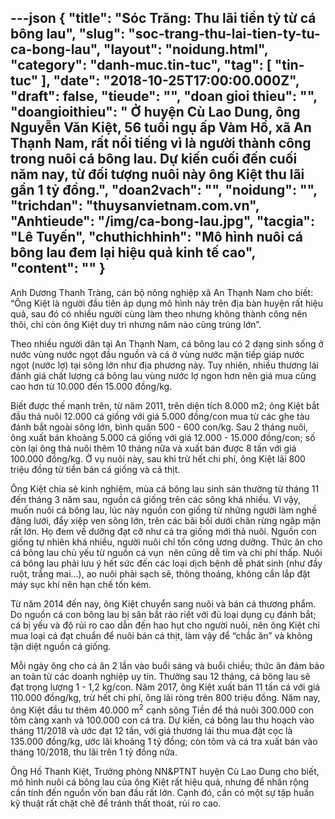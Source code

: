 ---json
{
    "title": "Sóc Trăng: Thu lãi tiền tỷ từ cá bông lau",
    "slug": "soc-trang-thu-lai-tien-ty-tu-ca-bong-lau",
    "layout": "noidung.html",
    "category": "danh-muc.tin-tuc",
    "tag": [
        "tin-tuc"
    ],
    "date": "2018-10-25T17:00:00.000Z",
    "draft": false,
    "tieude": "",
    "doan gioi thieu": "",
    "doangioithieu": " Ở huyện Cù Lao Dung, ông Nguyễn Văn Kiệt, 56 tuổi ngụ ấp Vàm Hồ, xã An Thạnh Nam, rất nổi tiếng vì là người thành công trong nuôi cá bông lau. Dự kiến cuối đến cuối năm nay, từ đối tượng nuôi này ông Kiệt thu lãi gần 1 tỷ đồng.",
    "doan2vach": "",
    "noidung": "",
    "trichdan": "thuysanvietnam.com.vn",
    "Anhtieude": "/img/ca-bong-lau.jpg",
    "tacgia": "Lê Tuyến",
    "chuthichhinh": "Mô hình nuôi cá bông lau đem lại hiệu quả kinh tế cao",
    "__content__": ""
}
---
<p>Anh Dương Thanh Tr&agrave;ng, c&aacute;n bộ n&ocirc;ng nghiệp x&atilde; An Thạnh Nam cho biết: &ldquo;&Ocirc;ng Kiệt l&agrave; người đầu ti&ecirc;n &aacute;p dụng m&ocirc; h&igrave;nh n&agrave;y tr&ecirc;n địa b&agrave;n huyện rất hiệu quả, sau đ&oacute; c&oacute; nhiều người c&ugrave;ng l&agrave;m theo nhưng kh&ocirc;ng th&agrave;nh c&ocirc;ng n&ecirc;n th&ocirc;i, chỉ c&ograve;n &ocirc;ng Kiệt duy tr&igrave; nhưng năm n&agrave;o cũng tr&uacute;ng lớn&rdquo;.</p>

<p>Theo nhiều người d&acirc;n tại An Thạnh Nam, c&aacute; b&ocirc;ng lau c&oacute; 2 dạng sinh sống ở nước v&ugrave;ng nước ngọt đầu nguồn v&agrave; c&aacute; ở v&ugrave;ng nước mặn tiếp gi&aacute;p nước ngọt (nước lợ) tại s&ocirc;ng lớn như địa phương n&agrave;y. Tuy nhi&ecirc;n, nhiều thương l&aacute;i đ&aacute;nh gi&aacute; chất lượng c&aacute; b&ocirc;ng lau v&ugrave;ng nước lợ ngon hơn n&ecirc;n gi&aacute; mua cũng cao hơn từ 10.000 đến 15.000 đồng/kg.</p>

<p>Biết được thế mạnh tr&ecirc;n, từ năm 2011, tr&ecirc;n diện t&iacute;ch 8.000 m2; &ocirc;ng Kiệt bắt đầu thả nu&ocirc;i 12.000 c&aacute; giống với gi&aacute; 5.000 đồng/con mua từ c&aacute;c ghe t&agrave;u đ&aacute;nh bắt ngo&agrave;i s&ocirc;ng lớn, b&igrave;nh qu&acirc;n 500 - 600 con/kg. Sau 2 th&aacute;ng nu&ocirc;i, &ocirc;ng xuất b&aacute;n khoảng 5.000 c&aacute; giống với gi&aacute; 12.000 - 15.000 đồng/con; số c&ograve;n lại &ocirc;ng thả nu&ocirc;i th&ecirc;m 10 th&aacute;ng nữa v&agrave; xuất b&aacute;n được 8 tấn với gi&aacute; 100.000 đồng/kg. Ở vụ nu&ocirc;i n&agrave;y, sau khi trừ hết chi ph&iacute;, &ocirc;ng Kiệt l&atilde;i 800 triệu đồng từ tiền b&aacute;n c&aacute; giống v&agrave; c&aacute; thịt.</p>

<p>&Ocirc;ng Kiệt chia sẻ kinh nghiệm, m&ugrave;a c&aacute; b&ocirc;ng lau sinh sản thường từ th&aacute;ng 11 đến th&aacute;ng 3 năm sau, nguồn c&aacute; giống tr&ecirc;n c&aacute;c s&ocirc;ng kh&aacute; nhiều. V&igrave; vậy, muốn nu&ocirc;i c&aacute; b&ocirc;ng lau, l&uacute;c n&agrave;y nguồn con giống từ những người l&agrave;m nghề đăng lưới, đẩy xiệp ven s&ocirc;ng lớn, tr&ecirc;n c&aacute;c b&atilde;i bồi dưới ch&acirc;n rừng ng&acirc;p mặn rất lớn. Họ đem về dưỡng đạt cỡ như c&aacute; tra giống mới thả nu&ocirc;i. Nguồn con giống tự nhi&ecirc;n kh&aacute; nhiều, người nu&ocirc;i chỉ tốn c&ocirc;ng ương dưỡng. Thức ăn cho c&aacute; b&ocirc;ng lau chủ yếu từ nguồn c&aacute; vụn&nbsp; n&ecirc;n cũng dễ t&igrave;m v&agrave; chi ph&iacute; thấp. Nu&ocirc;i c&aacute; b&ocirc;ng lau phải lưu &yacute; hết sức đến c&aacute;c loại dịch bệnh dễ ph&aacute;t sinh (như đầy ruột, trắng mai&hellip;), ao nu&ocirc;i phải sạch sẽ, th&ocirc;ng tho&aacute;ng, kh&ocirc;ng cần lắp đặt m&aacute;y sục kh&iacute; n&ecirc;n hạn chế tốn k&eacute;m.</p>

<p>Từ năm 2014 đến nay, &ocirc;ng Kiệt chuyển sang nu&ocirc;i v&agrave; b&aacute;n c&aacute; thương phẩm. Do nguồn c&aacute; con b&ocirc;ng lau bị săn bắt r&aacute;o riết với đủ loại dụng cụ đ&aacute;nh bắt; c&aacute; bị yếu v&agrave; độ rủi ro cao dẫn đến hao hụt cho người nu&ocirc;i, n&ecirc;n &ocirc;ng Kiệt chỉ mua loại c&aacute; đạt chuẩn để nu&ocirc;i b&aacute;n c&aacute; thịt, l&agrave;m vậy để &ldquo;chắc ăn&rdquo; v&agrave; kh&ocirc;ng tận diệt nguồn c&aacute; giống.</p>

<p>Mỗi ng&agrave;y &ocirc;ng cho c&aacute; ăn 2 lần v&agrave;o buổi s&aacute;ng v&agrave; buổi chiều; thức ăn đảm bảo an to&agrave;n từ c&aacute;c doanh nghiệp uy t&iacute;n. Thường sau 12 th&aacute;ng, c&aacute; b&ocirc;ng lau sẽ đạt trọng lượng 1 - 1,2 kg/con. Năm 2017, &ocirc;ng Kiệt xuất b&aacute;n 11 tấn c&aacute; với gi&aacute; 110.000 đồng/kg, trừ hết chi ph&iacute;, &ocirc;ng l&atilde;i r&ograve;ng tr&ecirc;n 800 triệu đồng. Năm nay, &ocirc;ng Kiệt đầu tư th&ecirc;m 40.000 m<sup>2</sup>&nbsp;cạnh s&ocirc;ng Tiền để thả nu&ocirc;i 300.000 con t&ocirc;m c&agrave;ng xanh v&agrave; 100.000 con c&aacute; tra. Dự kiến, c&aacute; b&ocirc;ng lau thu hoạch v&agrave;o th&aacute;ng 11/2018 v&agrave; ước đạt 12 tấn, với gi&aacute; thương l&aacute;i thu mua đặt cọc l&agrave; 135.000 đồng/kg, ước l&atilde;i khoảng 1 tỷ đồng; c&ograve;n t&ocirc;m v&agrave; c&aacute; tra xuất b&aacute;n v&agrave;o th&aacute;ng 10/2018, thu l&atilde;i tr&ecirc;n 1 tỷ đồng nữa.</p>

<p>&Ocirc;ng Hồ Thanh Kiệt, Trưởng ph&ograve;ng NN&amp;PTNT huyện C&ugrave; Lao Dung cho biết, m&ocirc; h&igrave;nh nu&ocirc;i c&aacute; b&ocirc;ng lau của &ocirc;ng Kiệt rất hiệu quả, nhưng để nh&acirc;n rộng cần t&iacute;nh đến nguồn vốn ban đầu rất lớn. Cạnh đ&oacute;, cần c&oacute; một sự tập huấn kỹ thuật rất chặt chẽ để tr&aacute;nh thất tho&aacute;t, rủi ro cao.</p>
